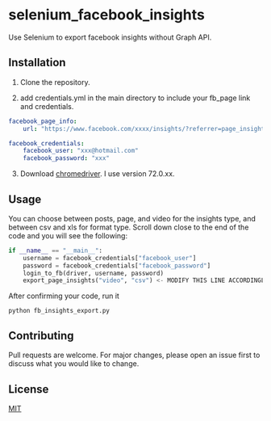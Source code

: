 # selenium_facebook_insights

Use Selenium to export facebook insights without Graph API.

## Installation

1. Clone the repository.

2. add credentials.yml in the main directory to include your fb_page link and credentials.

```yml
facebook_page_info:
    url: "https://www.facebook.com/xxxx/insights/?referrer=page_insights_tab_button"

facebook_credentials:
    facebook_user: "xxx@hotmail.com"
    facebook_password: "xxx"
```

3. Download [chromedriver](https://chromedriver.storage.googleapis.com/index.html). I use version 72.0.xx.  

## Usage

You can choose between posts, page, and video for the insights type, and between csv and xls for format type. Scroll down close to the end of the code and you will see the following:

```python
if __name__ == "__main__":
    username = facebook_credentials["facebook_user"]
    password = facebook_credentials["facebook_password"]
    login_to_fb(driver, username, password)
    export_page_insights("video", "csv") <- MODIFY THIS LINE ACCORDINGLY
```

After confirming your code, run it

`python fb_insights_export.py`

## Contributing

Pull requests are welcome. For major changes, please open an issue first to discuss what you would like to change.

## License

[MIT](https://choosealicense.com/licenses/mit/)
